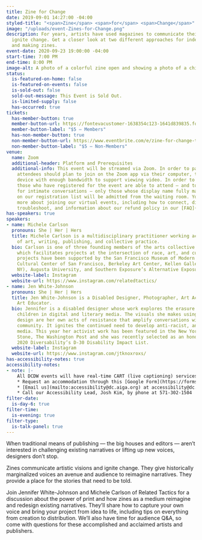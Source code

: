 ```yaml
---
title: Zine for Change
date: 2019-09-01 14:27:00 -04:00
styled-title: "<span>Zine</span> <span>for</span> <span>Change</span>"
image: "/uploads/event-Zines-for-Change.png"
description: For years, artists have used magazines to communicate their visions and
  ignite change. Get a closer look at two different approaches for independent publishing
  and making zines.
event-date: 2020-09-23 19:00:00 -04:00
start-time: 7:00 PM
end-time: 8:00 PM
image-alt: A photo of a colorful zine open and showing a photo of a child.
status:
  is-featured-on-home: false
  is-featured-on-events: false
  is-sold-out: false
  sold-out-message: This Event is Sold Out.
  is-limited-supply: false
  has-occurred: true
tickets:
  has-member-button: true
  member-button-url: https://fontevacustomer-1638354c123-1641d839835.force.com/services/oauth2/authorize?client_id=3MVG9nthuDc9owbcOq7_07W.HriOQQPWTbMkrpOla.ajDQlTHf4_uby_mhwylcX.mJBU2O2SppTiZMS0J_HJd&response_type=code&redirect_uri=https://ikit.aiga.org/ikit_national_util/ikit-national-util-sso-redirect/&state=https%3A%2F%2Fdc.aiga.org%2F%3Fpost_type%3Dikit_event%26p%3D417113%26redirect_source%3Deventbrite_register
  member-button-label: "$5 — Members"
  has-non-member-button: true
  non-member-button-url: https://www.eventbrite.com/e/zine-for-change-tickets-117862047557
  non-member-button-label: "$5 — Non-Members"
venue:
  name: Zoom
  additional-header: Platform and Prerequisites
  additional-info: This event will be streamed via Zoom. In order to participate fully,
    attendees should plan to join on the Zoom app via their computer, tablet, or mobile
    device with enough bandwidth to support viewing video. In order to ensure only
    those who have registered for the event are able to attend — and to create space
    for intimate conversations — only those whose display name fully matches the name
    on our registration list will be admitted from the waiting room. You can find
    more about joining our virtual events, including how to connect, directions to
    troubleshoot, and information about our refund policy in our [FAQ](/faqs/).
has-speakers: true
speakers:
- name: Michele Carlson
  pronouns: She | Her | Hers
  title: Michele Carlson is a multidisciplinary practitioner working across the fields
    of art, writing, publishing, and collective practice.
  bio: Carlson is one of three founding members of the arts collective Related Tactics,
    which facilitates projects at the intersection of race, art, and culture. Their
    projects have been supported by the San Francisco Museum of Modern Art, the Chinese
    Cultural Center of San Francisco, Berkeley Art Center, Kellen Gallery (New York,
    NY), Augusta University, and Southern Exposure’s Alternative Exposure grant program.
  website-label: Instagram
  website-url: https://www.instagram.com/relatedtactics/
- name: Jen White-Johnson
  pronouns: She | Her | Hers
  title: Jen White-Johnson is a Disabled Designer, Photographer, Art Activist, and
    Art Educator.
  bio: Jennifer is a disabled designer whose work explores the erasure of black disabled
    children in digital and literary media. The visuals she makes using photo and
    design are her own acts of resistance that amplify conversations with the Disability
    community. It ignites the continued need to develop anti-racist, anti-ableist
    media. This year her activist work has been featured in the New York Times, Rolling
    Stone, The Washington Post and she was recently selected as an honoree on the
    2020 Diversability’s D-30 Disability Impact List.
  website-label: Instagram
  website-url: https://www.instagram.com/jtknoxroxs/
has-accessibility-notes: true
accessibility-notes:
- note: |-
    All DCDW events will have real-time CART (live captioning) services. If you need any additional accommodations, please contact us before 9/14 by, through the provided Google Form, or by phone. We honor your privacy and no personally identifying information (e.g. your name) is required to request an accommodation.
    * Request an accommodation through this [Google Form](https://forms.gle/gAQviAo5cTwWYGWV6)
    * [Email us](mailto:accessibility@dc.aiga.org) at accessibility@dc.aiga.org.
    * Call our Accessibility Lead, Josh Kim, by phone at 571-302-1504
filter-date:
  is-day-6: true
filter-time:
  is-evening: true
filter-type:
  is-talk-panel: true
---
```


When traditional means of publishing — the big houses and editors — aren’t interested in challenging existing narratives or lifting up new voices, designers don’t stop.

Zines communicate artistic visions and ignite change. They give historically marginalized voices an avenue and audience to reimagine narratives. They provide a place for the stories that need to be told.

Join Jennifer White-Johnson and Michele Carlson of Related Tactics for a discussion about the power of print and how zines as a medium reimagine and redesign existing narratives. They’ll share how to capture your own voice and bring your project from idea to life, including tips on everything from creation to distribution. We’ll also have time for audience Q&A, so come with questions for these accomplished and acclaimed artists and publishers.
